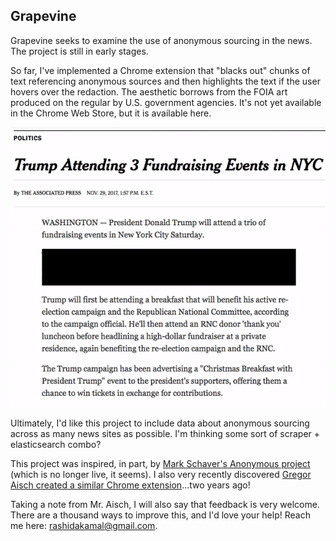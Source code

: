 ## Grapevine

Grapevine seeks to examine the use of anonymous sourcing in the news. The project is still in early stages.

So far, I've implemented a Chrome extension that "blacks out" chunks of text referencing anonymous sources and then highlights the text if the user hovers over the redaction. The aesthetic borrows from the FOIA art produced on the regular by U.S. government agencies. It's not yet available in the Chrome Web Store, but it is available here. 

<img align="center" src="images/grapevine.gif">

Ultimately, I'd like this project to include data about anonymous sourcing across as many news sites as possible. I'm thinking some sort of scraper + elasticsearch combo? 

This project was inspired, in part, by [Mark Schaver's Anonymous project](https://github.com/markschaver/anonymous-2.0) (which is no longer live, it seems). I also very recently discovered [Gregor Aisch created a similar Chrome extension](https://github.com/gka/citation-needed)...two years ago! 

Taking a note from Mr. Aisch, I will also say that feedback is very welcome. There are a thousand ways to improve this, and I'd love your help! Reach me here: [rashidakamal@gmail.com](rashidakamal@gmail.com).

